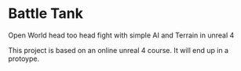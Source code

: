 # Battle Tank
Open World head too head fight with simple AI and Terrain in unreal 4

This project is based on an online unreal 4 course. It will end up in a protoype. 

